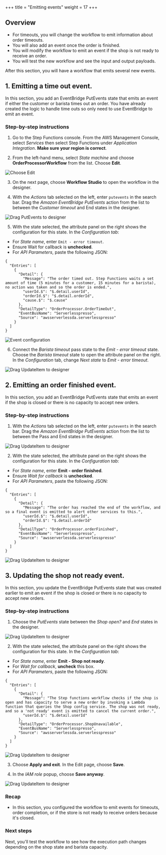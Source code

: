 +++
title = "Emitting events"
weight = 17
+++

## Overview

* For timeouts, you will change the workflow to emit information about order timeouts.
* You will also add an event once the order is finished.
* You will modify the workflow to emit an event if the shop is not ready to receive an order.
* You will test the new workflow and see the input and output payloads.

After this section, you will have a workflow that emits several new events.

## 1. Emitting a time out event.

In this section, you add an EventBridge PutEvents state that emits an event if either the customer or barista times out an order. You have already created the logic to handle time outs so only need to use EventBridge to emit an event.

### Step-by-step instructions ##

1. Go to the Step Functions console. From the AWS Management Console, select *Services* then select Step Functions under *Application Integration*. **Make sure your region is correct**.

2. From the left-hand menu, select *State machine* and choose **OrderProcessorWorkflow** from the list. Choose **Edit**.

![Choose Edit](../images/se-mod1-open1.png)

3. On the next page, choose **Workflow Studio** to open the workflow in the designer.

4. With the *Actions* tab selected on the left, enter `putevents` in the search bar. Drag the *Amazon EventBridge PutEvents* action from the list to between the *Customer timeout* and End states in the designer.

![Drag PutEvents to designer](../images/se-mod1-wait15.png)

5. With the state selected, the attribute panel on the right shows the configuration for this state. In the *Configuration tab*:
- For *State name*, enter `Emit - error timeout`.
- Ensure Wait for callback is **unchecked**.
- For *API Parameters*, paste the following JSON:

```
{
  "Entries": [
    {
      "Detail": {
        "Message": "The order timed out. Step Functions waits a set amount of time (5 minutes for a customer, 15 minutes for a barista), no action was taken and so the order is ended.",
        "userId.$": "$.detail.userId",
        "orderId.$": "$.detail.orderId",
        "cause.$": "$.cause"
      },
      "DetailType": "OrderProcessor.OrderTimeOut",
      "EventBusName": "Serverlesspresso",
      "Source": "awsserverlessda.serverlesspresso"
    }
  ]
}
```

![Event configuration](../images/se-mod1-wait16.png)

6. Connect the *Barista timeout* pass state to the *Emit - error timeout* state. Choose the *Barista timeout* state to open the attribute panel on the right. In the *Configuration* tab, change *Next state* to *Emit - error timeout*.

![Drag UpdateItem to designer](../images/se-mod1-wait17.png)

## 2. Emitting an order finished event.

In this section, you add an EventBridge PutEvents state that emits an event if the shop is closed or there is no capacity to accept new orders.

### Step-by-step instructions ##

1. With the *Actions* tab selected on the left, enter `putevents` in the search bar. Drag the *Amazon EventBridge PutEvents* action from the list to between the Pass and End states in the designer.

![Drag UpdateItem to designer](../images/se-mod1-wait18.png)

2. With the state selected, the attribute panel on the right shows the configuration for this state. In the *Configuration tab*:
- For *State name*, enter **Emit - order finished**.
- Ensure *Wait for callback* is **unchecked**.
- For *API Parameters*, paste the following JSON:

```
{
  "Entries": [
    {
      "Detail": {
        "Message": "The order has reached the end of the workflow, and so a final event is emitted to alert other services to this.",
        "userId.$": "$.detail.userId",
        "orderId.$": "$.detail.orderId"
      },
      "DetailType": "OrderProcessor.orderFinished",
      "EventBusName": "Serverlesspresso",
      "Source": "awsserverlessda.serverlesspresso"
    }
  ]
}
```
![Drag UpdateItem to designer](../images/se-mod1-wait19.png)

## 3. Updating the shop not ready event.

In this section, you update the EventBridge PutEvents state that was created earlier to emit an event if the shop is closed or there is no capacity to accept new orders.

### Step-by-step instructions ##

1. Choose the *PutEvents* state between the *Shop open?* and *End* states in the designer.

![Drag UpdateItem to designer](../images/se-mod1-wait20.png)

2. With the state selected, the attribute panel on the right shows the configuration for this state. In the *Configuration tab*:
- For *State name*, enter **Emit - Shop not ready**.
- For *Wait for callback*, **uncheck** this box.
- For *API Parameters*, paste the following JSON:

```
{
  "Entries": [
    {
      "Detail": {
        "Message": "The Step functions workflow checks if the shop is open and has capacity to serve a new order by invoking a Lambda function that queries the Shop config service. The shop was not ready, and so a 'not ready' event is emitted to cancel the current order.",
        "userId.$": "$.detail.userId"
      },
      "DetailType": "OrderProcessor.ShopUnavailable",
      "EventBusName": "Serverlesspresso",
      "Source": "awsserverlessda.serverlesspresso"
    }
  ]
}
```
![Drag UpdateItem to designer](../images/se-mod1-wait20.png)

3. Choose **Apply and exit**. In the Edit page, choose **Save**.

4. In the *IAM role* popup, choose **Save anyway**.

![Drag UpdateItem to designer](../images/se-mod1-wait22.png)

### Recap

- In this section, you configured the workflow to emit events for timeouts, order completion, or if the store is not ready to receive orders because it's closed.

### Next steps

Next, you'll test the workflow to see how the execution path changes depending on the shop state and barista capacity.